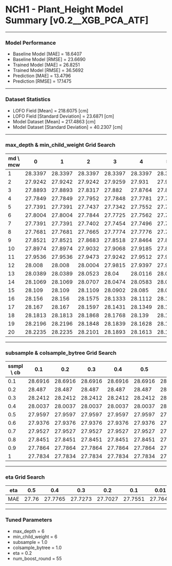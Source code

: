 # NCH1 - Plant_Height Model Summary [v0.2__XGB_PCA_ATF]

***

### Model Performance

- Baseline Model [MAE] = 18.6407
- Baseline Model [RMSE] = 23.6690
- Trained Model [MAE] = 26.8251
- Trained Model [RMSE] = 36.5692
- Prediction [MAE] = 13.4796
- Prediction [RMSE] = 17.1475
***

### Dataset Statistics

- LOFO Field [Mean] = 218.6075 [cm]
- LOFO Field [Standard Deviation] = 23.6871 [cm]
- Model Dataset [Mean] = 217.4863 [cm]
- Model Dataset [Standard Deviation] = 40.2307 [cm]
***

### max_depth & min_child_weight Grid Search

|   md \ mcw |       0 |       1 |       2 |       3 |       4 |       5 |       6 |       7 |       8 |       9 |      10 |      11 |      12 |      13 |      14 |      15 |      16 |      17 |      18 |      19 |      20 |
|------------|---------|---------|---------|---------|---------|---------|---------|---------|---------|---------|---------|---------|---------|---------|---------|---------|---------|---------|---------|---------|---------|
|          1 | 28.3397 | 28.3397 | 28.3397 | 28.3397 | 28.3397 | 28.3397 | 28.3397 | 28.3412 | 28.2807 | 28.2549 | 28.2593 | 28.389  | 28.3923 | 28.3923 | 28.2698 | 28.3097 | 28.2701 | 28.274  | 28.274  | 28.274  | 28.274  |
|          2 | 27.9242 | 27.9242 | 27.9242 | 27.9259 | 27.931  | 27.933  | 27.9199 | 27.9386 | 27.9419 | 27.9297 | 27.9349 | 27.9352 | 27.9318 | 27.9535 | 27.9504 | 27.9543 | 27.964  | 28.025  | 27.9564 | 27.946  | 27.9597 |
|          3 | 27.8893 | 27.8893 | 27.8317 | 27.882  | 27.8764 | 27.8696 | 27.8546 | 27.8364 | 27.8367 | 27.8001 | 27.8112 | 27.8117 | 27.8618 | 27.8833 | 27.918  | 27.857  | 27.868  | 27.8403 | 27.8658 | 27.888  | 27.8759 |
|          4 | 27.7849 | 27.7849 | 27.7952 | 27.7848 | 27.7781 | 27.7709 | 27.7839 | 27.7803 | 27.7975 | 27.7889 | 27.8541 | 27.8201 | 27.85   | 27.8016 | 27.8084 | 27.7952 | 27.7868 | 27.812  | 27.8058 | 27.8406 | 27.8603 |
|          5 | 27.7391 | 27.7391 | 27.7437 | 27.7342 | 27.7552 | 27.7662 | 27.7628 | 27.7346 | 27.7653 | 27.7978 | 27.7673 | 27.785  | 27.7825 | 27.774  | 27.7561 | 27.7832 | 27.8107 | 27.768  | 27.8043 | 27.8187 | 27.8064 |
|          6 | 27.8004 | 27.8004 | 27.7844 | 27.7725 | 27.7562 | 27.7531 | 27.7273 | 27.7339 | 27.7578 | 27.7611 | 27.7645 | 27.7731 | 27.8008 | 27.8121 | 27.8174 | 27.7787 | 27.7964 | 27.7705 | 27.8198 | 27.8042 | 27.7825 |
|          7 | 27.7391 | 27.7391 | 27.7402 | 27.7454 | 27.7496 | 27.7687 | 27.7682 | 27.8038 | 27.7943 | 27.7607 | 27.7292 | 27.762  | 27.731  | 27.7621 | 27.8107 | 27.7945 | 27.7923 | 27.8046 | 27.788  | 27.8156 | 27.8233 |
|          8 | 27.7681 | 27.7681 | 27.7665 | 27.7774 | 27.7776 | 27.7905 | 27.8093 | 27.7966 | 27.84   | 27.8394 | 27.7831 | 27.788  | 27.7839 | 27.7623 | 27.794  | 27.7833 | 27.7708 | 27.8057 | 27.7302 | 27.8003 | 27.7901 |
|          9 | 27.8521 | 27.8521 | 27.8683 | 27.8518 | 27.8464 | 27.852  | 27.872  | 27.8505 | 27.8642 | 27.8504 | 27.8494 | 27.825  | 27.8251 | 27.8047 | 27.8113 | 27.8627 | 27.8318 | 27.8219 | 27.7729 | 27.7934 | 27.7941 |
|         10 | 27.8974 | 27.8974 | 27.9032 | 27.9068 | 27.9185 | 27.8947 | 27.9094 | 27.9008 | 27.8811 | 27.9032 | 27.8764 | 27.881  | 27.8363 | 27.8352 | 27.8234 | 27.8232 | 27.823  | 27.8348 | 27.8148 | 27.8342 | 27.8134 |
|         11 | 27.9536 | 27.9536 | 27.9473 | 27.9242 | 27.9512 | 27.9395 | 27.9146 | 27.9177 | 27.9063 | 27.9492 | 27.8885 | 27.9057 | 27.8703 | 27.8337 | 27.909  | 27.8682 | 27.8654 | 27.8664 | 27.8978 | 27.8557 | 27.8782 |
|         12 | 28.008  | 28.008  | 28.0004 | 27.9815 | 27.9397 | 27.9657 | 27.9614 | 27.956  | 27.9787 | 27.9446 | 27.9379 | 27.936  | 27.9266 | 27.907  | 27.9013 | 27.8958 | 27.8651 | 27.8905 | 27.8859 | 27.8765 | 27.8752 |
|         13 | 28.0389 | 28.0389 | 28.0523 | 28.04   | 28.0116 | 28.0184 | 28.0081 | 28.0003 | 28.0156 | 27.9997 | 27.9915 | 27.9724 | 27.9653 | 27.9384 | 27.9269 | 27.939  | 27.9404 | 27.8985 | 27.9062 | 27.8844 | 27.8861 |
|         14 | 28.1069 | 28.1069 | 28.0707 | 28.0474 | 28.0583 | 28.0406 | 28.0457 | 28.0616 | 28.019  | 27.9978 | 28.007  | 27.9856 | 28.0016 | 27.9256 | 27.9684 | 27.9356 | 27.9353 | 27.9334 | 27.9086 | 27.9045 | 27.894  |
|         15 | 28.109  | 28.109  | 28.1109 | 28.0902 | 28.085  | 28.0691 | 28.0639 | 28.0627 | 28.02   | 28.0506 | 28.0246 | 28.011  | 28.0149 | 27.9875 | 27.98   | 27.9654 | 27.9552 | 27.951  | 27.9362 | 27.9099 | 27.9132 |
|         16 | 28.156  | 28.156  | 28.1575 | 28.1333 | 28.1112 | 28.12   | 28.0788 | 28.0998 | 28.0677 | 28.0597 | 28.0243 | 28.0288 | 27.9983 | 27.9894 | 27.9802 | 27.9764 | 27.9519 | 27.9687 | 27.939  | 27.9387 | 27.9096 |
|         17 | 28.167  | 28.167  | 28.1597 | 28.1431 | 28.1349 | 28.1288 | 28.1013 | 28.1078 | 28.0939 | 28.0892 | 28.0384 | 28.0366 | 28.0152 | 28.0054 | 27.9892 | 27.9779 | 27.9864 | 27.9757 | 27.9452 | 27.9604 | 27.9294 |
|         18 | 28.1813 | 28.1813 | 28.1868 | 28.1768 | 28.139  | 28.1305 | 28.1211 | 28.1033 | 28.095  | 28.0729 | 28.0786 | 28.0641 | 28.0464 | 28.0179 | 27.9855 | 27.9874 | 27.9913 | 27.9857 | 27.9694 | 27.9505 | 27.9447 |
|         19 | 28.2196 | 28.2196 | 28.1848 | 28.1839 | 28.1628 | 28.1338 | 28.1374 | 28.1187 | 28.0997 | 28.0844 | 28.0786 | 28.0492 | 28.0426 | 28.0363 | 27.9919 | 27.9996 | 27.9883 | 27.9843 | 27.9605 | 27.9731 | 27.9647 |
|         20 | 28.2235 | 28.2235 | 28.2101 | 28.1893 | 28.1613 | 28.1598 | 28.141  | 28.1381 | 28.1232 | 28.0822 | 28.0864 | 28.0702 | 28.0388 | 28.0338 | 28.0086 | 28.0234 | 27.9772 | 28.0025 | 27.9585 | 27.9623 | 27.9551 |

***

### subsample & colsample_bytree Grid Search

|   ssmpl \ cb |     0.1 |     0.2 |     0.3 |     0.4 |     0.5 |     0.6 |     0.7 |     0.8 |     0.9 |     1.0 |
|--------------|---------|---------|---------|---------|---------|---------|---------|---------|---------|---------|
|          0.1 | 28.6916 | 28.6916 | 28.6916 | 28.6916 | 28.6916 | 28.6916 | 28.6916 | 28.6916 | 28.6916 | 28.7953 |
|          0.2 | 28.487  | 28.487  | 28.487  | 28.487  | 28.487  | 28.487  | 28.487  | 28.487  | 28.487  | 28.5015 |
|          0.3 | 28.2412 | 28.2412 | 28.2412 | 28.2412 | 28.2412 | 28.2412 | 28.2412 | 28.2412 | 28.2412 | 28.1192 |
|          0.4 | 28.0037 | 28.0037 | 28.0037 | 28.0037 | 28.0037 | 28.0037 | 28.0037 | 28.0037 | 28.0037 | 27.9106 |
|          0.5 | 27.9597 | 27.9597 | 27.9597 | 27.9597 | 27.9597 | 27.9597 | 27.9597 | 27.9597 | 27.9597 | 27.9059 |
|          0.6 | 27.9376 | 27.9376 | 27.9376 | 27.9376 | 27.9376 | 27.9376 | 27.9376 | 27.9376 | 27.9376 | 27.8342 |
|          0.7 | 27.9527 | 27.9527 | 27.9527 | 27.9527 | 27.9527 | 27.9527 | 27.9527 | 27.9527 | 27.9527 | 27.8567 |
|          0.8 | 27.8451 | 27.8451 | 27.8451 | 27.8451 | 27.8451 | 27.8451 | 27.8451 | 27.8451 | 27.8451 | 27.8575 |
|          0.9 | 27.7864 | 27.7864 | 27.7864 | 27.7864 | 27.7864 | 27.7864 | 27.7864 | 27.7864 | 27.7864 | 27.7952 |
|          1   | 27.7834 | 27.7834 | 27.7834 | 27.7834 | 27.7834 | 27.7834 | 27.7834 | 27.7834 | 27.7834 | 27.7273 |

***

### eta Grid Search

| eta   |   0.5 |     0.4 |     0.3 |     0.2 |     0.1 |    0.01 |   0.001 |
|-------|-------|---------|---------|---------|---------|---------|---------|
| MAE   | 27.76 | 27.7765 | 27.7273 | 27.7027 | 27.7551 | 27.7647 | 83.2149 |

***

### Tuned Parameters

- max_depth = 6
- min_child_weight = 6
- subsample = 1.0
- colsample_bytree = 1.0
- eta = 0.2
- num_boost_round = 55
